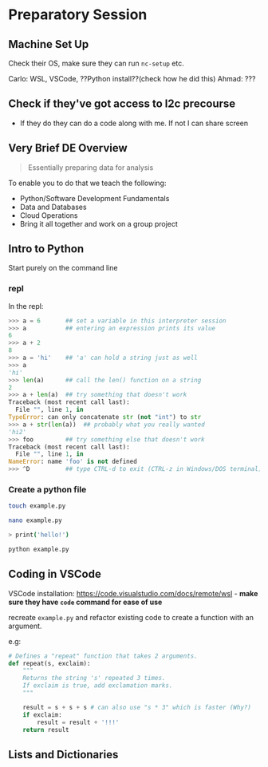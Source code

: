 # Preparatory Session

## Machine Set Up

Check their OS, make sure they can run `nc-setup` etc.

Carlo: WSL, VSCode, ??Python install??(check how he did this)
Ahmad: ???

## Check if they've got access to l2c precourse

- If they do they can do a code along with me. If not I can share screen

## Very Brief DE Overview

> Essentially preparing data for analysis

To enable you to do that we teach the following:

- Python/Software Development Fundamentals
- Data and Databases
- Cloud Operations
- Bring it all together and work on a group project

## Intro to Python

Start purely on the command line

### repl

In the repl:

```py
>>> a = 6       ## set a variable in this interpreter session
>>> a           ## entering an expression prints its value
6
>>> a + 2
8
>>> a = 'hi'    ## 'a' can hold a string just as well
>>> a
'hi'
>>> len(a)      ## call the len() function on a string
2
>>> a + len(a)  ## try something that doesn't work
Traceback (most recent call last):
  File "", line 1, in
TypeError: can only concatenate str (not "int") to str
>>> a + str(len(a))  ## probably what you really wanted
'hi2'
>>> foo         ## try something else that doesn't work
Traceback (most recent call last):
  File "", line 1, in
NameError: name 'foo' is not defined
>>> ^D          ## type CTRL-d to exit (CTRL-z in Windows/DOS terminal)
```

### Create a python file

```sh
touch example.py

nano example.py

> print('hello!')

python example.py
```

## Coding in VSCode

VSCode installation: https://code.visualstudio.com/docs/remote/wsl - **make sure they have `code` command for ease of use**

recreate `example.py` and refactor existing code to create a function with an argument.

e.g:

```py
# Defines a "repeat" function that takes 2 arguments.
def repeat(s, exclaim):
    """
    Returns the string 's' repeated 3 times.
    If exclaim is true, add exclamation marks.
    """

    result = s + s + s # can also use "s * 3" which is faster (Why?)
    if exclaim:
        result = result + '!!!'
    return result
```

## Lists and Dictionaries
